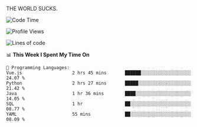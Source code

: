 THE WORLD SUCKS.

<!--START_SECTION:waka-->
![Code Time](http://img.shields.io/badge/Code%20Time-1%2C239%20hrs%2037%20mins-blue)

![Profile Views](http://img.shields.io/badge/Profile%20Views-0-blue)

![Lines of code](https://img.shields.io/badge/From%20Hello%20World%20I%27ve%20Written-1.6%20million%20lines%20of%20code-blue)

📊 **This Week I Spent My Time On** 

```text
💬 Programming Languages: 
Vue.js                   2 hrs 45 mins       ██████░░░░░░░░░░░░░░░░░░░   24.07 % 
Python                   2 hrs 27 mins       █████░░░░░░░░░░░░░░░░░░░░   21.42 % 
Java                     1 hr 36 mins        ████░░░░░░░░░░░░░░░░░░░░░   14.05 % 
SQL                      1 hr                ██░░░░░░░░░░░░░░░░░░░░░░░   08.77 % 
YAML                     55 mins             ██░░░░░░░░░░░░░░░░░░░░░░░   08.09 % 
```


<!--END_SECTION:waka-->
